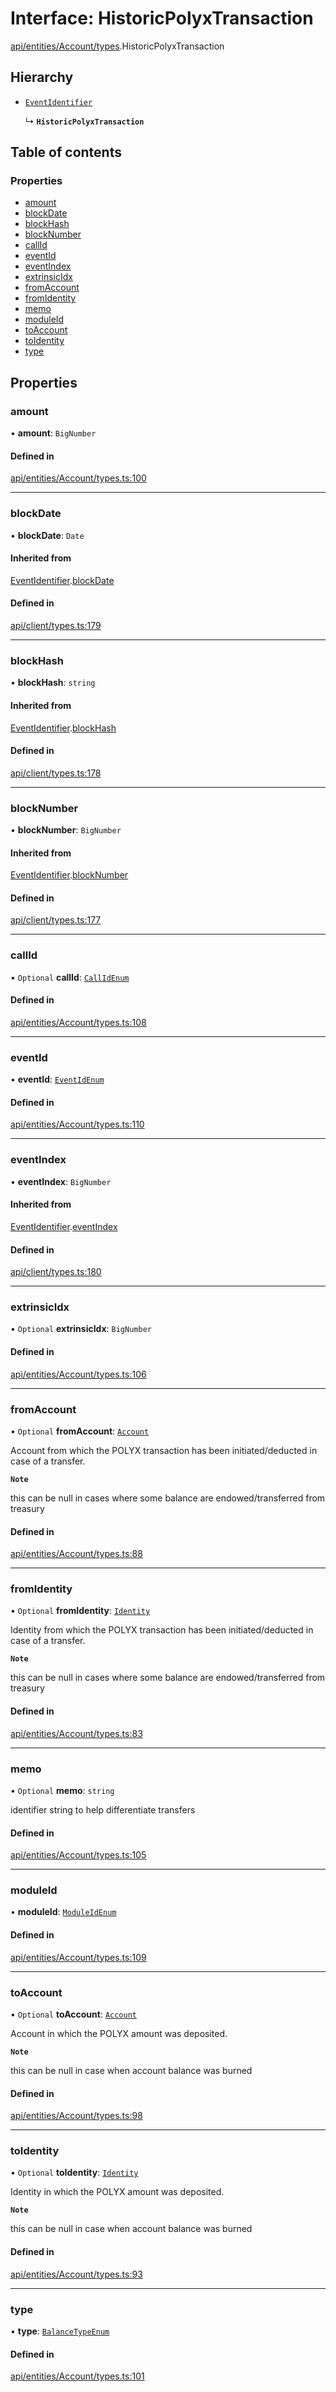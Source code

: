 # Interface: HistoricPolyxTransaction

[api/entities/Account/types](../wiki/api.entities.Account.types).HistoricPolyxTransaction

## Hierarchy

- [`EventIdentifier`](../wiki/api.client.types.EventIdentifier)

  ↳ **`HistoricPolyxTransaction`**

## Table of contents

### Properties

- [amount](../wiki/api.entities.Account.types.HistoricPolyxTransaction#amount)
- [blockDate](../wiki/api.entities.Account.types.HistoricPolyxTransaction#blockdate)
- [blockHash](../wiki/api.entities.Account.types.HistoricPolyxTransaction#blockhash)
- [blockNumber](../wiki/api.entities.Account.types.HistoricPolyxTransaction#blocknumber)
- [callId](../wiki/api.entities.Account.types.HistoricPolyxTransaction#callid)
- [eventId](../wiki/api.entities.Account.types.HistoricPolyxTransaction#eventid)
- [eventIndex](../wiki/api.entities.Account.types.HistoricPolyxTransaction#eventindex)
- [extrinsicIdx](../wiki/api.entities.Account.types.HistoricPolyxTransaction#extrinsicidx)
- [fromAccount](../wiki/api.entities.Account.types.HistoricPolyxTransaction#fromaccount)
- [fromIdentity](../wiki/api.entities.Account.types.HistoricPolyxTransaction#fromidentity)
- [memo](../wiki/api.entities.Account.types.HistoricPolyxTransaction#memo)
- [moduleId](../wiki/api.entities.Account.types.HistoricPolyxTransaction#moduleid)
- [toAccount](../wiki/api.entities.Account.types.HistoricPolyxTransaction#toaccount)
- [toIdentity](../wiki/api.entities.Account.types.HistoricPolyxTransaction#toidentity)
- [type](../wiki/api.entities.Account.types.HistoricPolyxTransaction#type)

## Properties

### amount

• **amount**: `BigNumber`

#### Defined in

[api/entities/Account/types.ts:100](https://github.com/PolymeshAssociation/polymesh-sdk/blob/9a8715021/src/api/entities/Account/types.ts#L100)

___

### blockDate

• **blockDate**: `Date`

#### Inherited from

[EventIdentifier](../wiki/api.client.types.EventIdentifier).[blockDate](../wiki/api.client.types.EventIdentifier#blockdate)

#### Defined in

[api/client/types.ts:179](https://github.com/PolymeshAssociation/polymesh-sdk/blob/9a8715021/src/api/client/types.ts#L179)

___

### blockHash

• **blockHash**: `string`

#### Inherited from

[EventIdentifier](../wiki/api.client.types.EventIdentifier).[blockHash](../wiki/api.client.types.EventIdentifier#blockhash)

#### Defined in

[api/client/types.ts:178](https://github.com/PolymeshAssociation/polymesh-sdk/blob/9a8715021/src/api/client/types.ts#L178)

___

### blockNumber

• **blockNumber**: `BigNumber`

#### Inherited from

[EventIdentifier](../wiki/api.client.types.EventIdentifier).[blockNumber](../wiki/api.client.types.EventIdentifier#blocknumber)

#### Defined in

[api/client/types.ts:177](https://github.com/PolymeshAssociation/polymesh-sdk/blob/9a8715021/src/api/client/types.ts#L177)

___

### callId

• `Optional` **callId**: [`CallIdEnum`](../wiki/types.CallIdEnum)

#### Defined in

[api/entities/Account/types.ts:108](https://github.com/PolymeshAssociation/polymesh-sdk/blob/9a8715021/src/api/entities/Account/types.ts#L108)

___

### eventId

• **eventId**: [`EventIdEnum`](../wiki/types.EventIdEnum)

#### Defined in

[api/entities/Account/types.ts:110](https://github.com/PolymeshAssociation/polymesh-sdk/blob/9a8715021/src/api/entities/Account/types.ts#L110)

___

### eventIndex

• **eventIndex**: `BigNumber`

#### Inherited from

[EventIdentifier](../wiki/api.client.types.EventIdentifier).[eventIndex](../wiki/api.client.types.EventIdentifier#eventindex)

#### Defined in

[api/client/types.ts:180](https://github.com/PolymeshAssociation/polymesh-sdk/blob/9a8715021/src/api/client/types.ts#L180)

___

### extrinsicIdx

• `Optional` **extrinsicIdx**: `BigNumber`

#### Defined in

[api/entities/Account/types.ts:106](https://github.com/PolymeshAssociation/polymesh-sdk/blob/9a8715021/src/api/entities/Account/types.ts#L106)

___

### fromAccount

• `Optional` **fromAccount**: [`Account`](../wiki/api.entities.Account.Account)

Account from which the POLYX transaction has been initiated/deducted in case of a transfer.

**`Note`**

this can be null in cases where some balance are endowed/transferred from treasury

#### Defined in

[api/entities/Account/types.ts:88](https://github.com/PolymeshAssociation/polymesh-sdk/blob/9a8715021/src/api/entities/Account/types.ts#L88)

___

### fromIdentity

• `Optional` **fromIdentity**: [`Identity`](../wiki/api.entities.Identity.Identity)

Identity from which the POLYX transaction has been initiated/deducted in case of a transfer.

**`Note`**

this can be null in cases where some balance are endowed/transferred from treasury

#### Defined in

[api/entities/Account/types.ts:83](https://github.com/PolymeshAssociation/polymesh-sdk/blob/9a8715021/src/api/entities/Account/types.ts#L83)

___

### memo

• `Optional` **memo**: `string`

identifier string to help differentiate transfers

#### Defined in

[api/entities/Account/types.ts:105](https://github.com/PolymeshAssociation/polymesh-sdk/blob/9a8715021/src/api/entities/Account/types.ts#L105)

___

### moduleId

• **moduleId**: [`ModuleIdEnum`](../wiki/types.ModuleIdEnum)

#### Defined in

[api/entities/Account/types.ts:109](https://github.com/PolymeshAssociation/polymesh-sdk/blob/9a8715021/src/api/entities/Account/types.ts#L109)

___

### toAccount

• `Optional` **toAccount**: [`Account`](../wiki/api.entities.Account.Account)

Account in which the POLYX amount was deposited.

**`Note`**

this can be null in case when account balance was burned

#### Defined in

[api/entities/Account/types.ts:98](https://github.com/PolymeshAssociation/polymesh-sdk/blob/9a8715021/src/api/entities/Account/types.ts#L98)

___

### toIdentity

• `Optional` **toIdentity**: [`Identity`](../wiki/api.entities.Identity.Identity)

Identity in which the POLYX amount was deposited.

**`Note`**

this can be null in case when account balance was burned

#### Defined in

[api/entities/Account/types.ts:93](https://github.com/PolymeshAssociation/polymesh-sdk/blob/9a8715021/src/api/entities/Account/types.ts#L93)

___

### type

• **type**: [`BalanceTypeEnum`](../wiki/types.BalanceTypeEnum)

#### Defined in

[api/entities/Account/types.ts:101](https://github.com/PolymeshAssociation/polymesh-sdk/blob/9a8715021/src/api/entities/Account/types.ts#L101)
